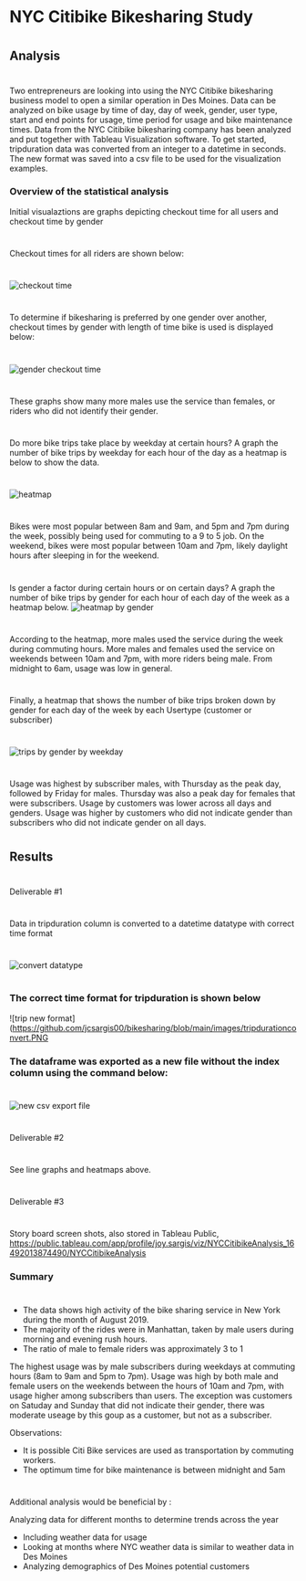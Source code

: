 # NYC Citibike Bikesharing Study
#
## Analysis
#
Two entrepreneurs are looking into using the NYC Citibike bikesharing business model to open a similar operation 
in Des Moines.  Data can be analyzed on bike usage by time of day, day of week, gender, user type, start and end
points for usage, time period for usage and bike maintenance times.
Data from the NYC Citibike bikesharing company has been analyzed and put together with Tableau Visualization software.
To get started, tripduration data was converted from an integer to a datetime in seconds.  The new format was saved
into a csv file to be used for the visualization examples.
### Overview of the statistical analysis
Initial visualaztions are graphs depicting checkout time for all users and checkout time by gender
#
Checkout times for all riders are shown below:
#
![checkout time](https://github.com/jcsargis00/bikesharing/blob/main/images/checkouttimesusers.PNG)
#
To determine if bikesharing is preferred by one gender over another, checkout times by gender with length of time bike is used is displayed below:
#
![gender checkout time](https://github.com/jcsargis00/bikesharing/blob/main/images/checkoutbygender.PNG)
#
These graphs show many more males use the service than females, or riders who did not identify their gender.
#
Do more bike trips take place by weekday at certain hours?  A graph the number of bike trips by weekday for each hour of the day as a heatmap is below to show the data.
#
![heatmap](https://github.com/jcsargis00/bikesharing/blob/main/images/tripsweekdayhour.PNG)
#
Bikes were most popular between 8am and 9am, and 5pm and 7pm during the week, possibly being used for commuting to a 9 to 5 job.  On the weekend, bikes were most popular between 10am and 7pm, likely daylight hours after sleeping in for the weekend.
#
Is gender a factor during certain hours or on certain days? A graph the number of bike trips by gender for each hour of each day of the week as a heatmap below.
![heatmap by gender](https://github.com/jcsargis00/bikesharing/blob/main/images/tripsbygenderweekdayperhour.PNG)
#
According to the heatmap, more males used the service during the week during commuting hours.  More males and females used the service on weekends between 10am and 7pm, with more riders being male.  From midnight to 6am, usage was low in general.
#
Finally, a heatmap that shows the number of bike trips broken down by gender for each day of the week by each Usertype (customer or subscriber)
#
![trips by gender by weekday](https://github.com/jcsargis00/bikesharing/blob/main/images/usertripsbygenderbyweekday.PNG)
#
Usage was highest by subscriber males, with Thursday as the peak day, followed by Friday for males.  Thursday was also a peak day for females that were subscribers.  Usage by customers was lower across all days and genders.  Usage was higher 
by customers who did not indicate gender than subscribers who did not indicate gender on all days.
#
## Results
# 
Deliverable #1 
#
Data in tripduration column is converted to a datetime datatype with correct time format
#
![convert datatype](https://github.com/jcsargis00/bikesharing/blob/main/images/datatypes.PNG)
#
### The correct time format for tripduration is shown below
![trip new format](https://github.com/jcsargis00/bikesharing/blob/main/images/tripdurationconvert.PNG
### The dataframe was exported as a new file without the index column using the command below:
#
![new csv export file](https://github.com/jcsargis00/bikesharing/blob/main/images/newexportfile.PNG)
#
Deliverable #2
#
See line graphs and heatmaps above.
#
Deliverable #3
#
Story board screen shots, also stored in Tableau Public, <https://public.tableau.com/app/profile/joy.sargis/viz/NYCCitibikeAnalysis_16492013874490/NYCCitibikeAnalysis>
### Summary
#
* The data shows high activity of the bike sharing service in New York during the month of August 2019.
* The majority of the rides were in Manhattan, taken by male users during morning and evening rush hours. 
* The ratio of male to female riders was approximately 3 to 1

The highest usage was by male subscribers during weekdays at commuting hours (8am to 9am and 5pm to 7pm).  Usage was high by both male and female users on the weekends between the hours of 10am and 7pm, with usage higher among subscribers than users.  The exception was customers on Satuday and Sunday that did not indicate their gender, there was moderate useage by this goup as a customer, but not as a subscriber.

Observations:
* It is possible Citi Bike services are used as transportation by commuting workers.
* The optimum time for bike maintenance is between midnight and 5am
#
Additional analysis would be beneficial by :

Analyzing data for different months to determine trends across the year
* Including weather data for usage
* Looking at months where NYC weather data is similar to weather data in Des Moines
* Analyzing demographics of Des Moines potential customers
